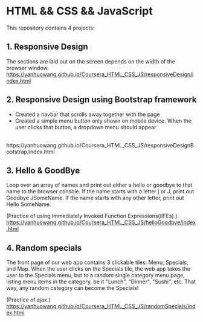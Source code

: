 # HTML && CSS && JavaScript
This repository contains 4 projects:

## 1. Responsive Design
The sections are laid out on the screen depends on the width of the browser window.
<br>
https://yanhuowang.github.io/Coursera_HTML_CSS_JS/responsiveDesign/index.html

## 2. Responsive Design using Bootstrap framework
- Created a navbar that scrolls away together with the page
- Created a simple menu button only shown on mobile device. When the user clicks that button, a dropdown menu should appear
<br>
https://yanhuowang.github.io/Coursera_HTML_CSS_JS/responsiveDesignBootstrap/index.html

## 3. Hello & GoodBye
Loop over an array of names and print out either a hello or goodbye to that name to the browser console. If the name starts with a letter j or J, print out Goodbye JSomeName. If the name starts with any other letter, print out Hello SomeName.

(Practice of using Immediately Invoked Function Expressions(IIFEs).)
<br>
https://yanhuowang.github.io/Coursera_HTML_CSS_JS/helloGoodbye/index.html

## 4. Random specials
The front page of our web app contains 3 clickable tiles: Menu, Specials, and Map. 
When the user clicks on the Specials tile, the web app takes the user to the Specials menu, but to a random single category menu page, listing menu items in the category, be it "Lunch", "Dinner", "Sushi", etc. That way, any random category can become the Specials! 

(Practice of ajax.)
<br>
https://yanhuowang.github.io/Coursera_HTML_CSS_JS/randomSpecials/index.html
